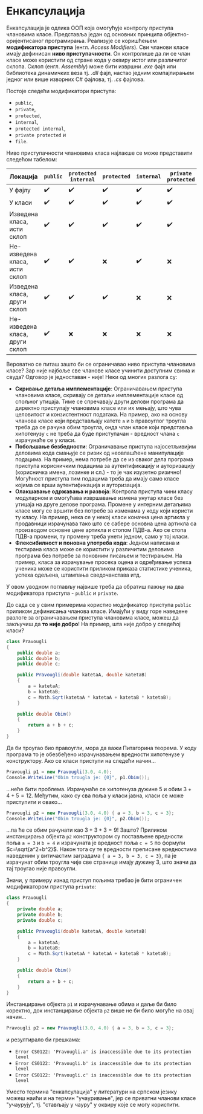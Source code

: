 # Енкапсулација

Енкапсулација је одлика ООП која омогућује контролу приступа члановима класе.
Представља један од основних принципа објектно-оријентисаног програмирања.
Реализује се коришћењем **модификатора приступа** (енгл. *Access Modifiers*).
Сви чланови класе имају дефинисан **ниво приступачности**. Он контролише да ли
се члан класе може користити од стране кода у оквиру истог или различитог
склопа. Склоп (енгл. *Assembly*) може бити извршни *.exe* фајл или библиотека
динамичких веза тј. *.dll* фајл, настао једним компајлирањем једног или више
изворних C# фајлова, тј. *.cs* фајлова.

Постоје следећи модификатори приступа:

* `public`,
* `private`,
* `protected`,
* `internal`,
* `protected internal`,
* `private protected` и
* `file`.

Ниво приступачности члановима класа најлакше се може представити следећом
табелом:

| Локација                       | `public` | `protected internal` | `protected` | `internal` | `private protected` | `private` | `file` |
|--------------------------------|--------|--------------------|-----------|----------|-------------------|---------|------|
| У фајлу                        | ✔️        | ✔️                    | ✔️           | ✔️          | ✔️                   | ✔️         | ✔️      |
| У класи                        | ✔️        | ✔️                    | ✔️           | ✔️          | ✔️                   | ✔️         | ❌      |
| Изведена класа, исти склоп     | ✔️        | ✔️                    | ✔️           | ✔️          | ✔️                   | ❌         | ❌      |
| Не-изведена класа, исти склоп  | ✔️        | ✔️                    | ❌           | ✔️          | ❌                   | ❌         | ❌      |
| Изведена класа, други склоп    | ✔️        | ✔️                    | ✔️           | ❌          | ❌                   | ❌         | ❌      |
| Не-изведена класа, други склоп | ✔️        | ❌                    | ❌           | ❌          | ❌                   | ❌         | ❌      |

Вероватно се питаш зашто би се ограничавао ниво приступа члановима класе?
Зар није најбоље све чланове класе учинити доступним свима и свуда? Одговор је
једноставан - није! Неки од многих разлога су:

* **Скривање детаља имплементације**: Ограничавањем приступа члановима класе,
скривају се детаљи имплементације класе од спољног утицаја. Тиме се спречавају
други делови програма да директно приступају члановима класе или их мењају, што
чува целовитост и конзистентност података. На пример, ако на основу чланова
класе који представљају катете `a` и `b` правоуглог троугла треба да се рачуна
обим троугла, онда члан класе који представља хипотенузу `c` не треба да буде
приступачан - вредност члана `c` израчунаће се у класи.
* **Побољшање безбедности**: Ограничавање приступа најосетљивијим деловима кода
смањује се ризик од неовлашћене манипулације подацима. На пример, нема потребе
да се из сваког дела програма приступа корисничким подацима за аутентификацију
и ауторизацију (корисничка имена, лозинке и сл.) - то је чак изузетно ризично!
Могућност приступа тим подацима треба да имају само класе којима се врши
аутентификација и ауторизација.
* **Олакшавање одржавања и развоја**: Контрола приступа чини класу модуларном и
омогућава извршавање измена унутар класе без утицаја на друге делове програма.
Промене у интерним детаљима класе могу се вршити без потребе за изменама у коду
који користи ту класу. На пример, нека се у некој класи коначна цена артикла у
продавници израчунава тако што се сабере основна цена артикла са производом
основне цене артикла и стопом ПДВ-а. Ако се стопа ПДВ-а промени, ту промену
треба унети једном, само у тој класи.
* **Флексибилност и поновна употреба кода**: Једном написана и тестирана класа
може се користити у различитим деловима програма без потребе за поновним
писањем и тестирањем. На пример, класа за израчување просека оцена и одређивање
успеха ученика може се користити приликом приказа статистике ученика, успеха
одељена, штампања сведочанстава итд.

У овом уводном поглављу највише треба да обратиш пажњу на два модификатора
приступа - `public` и `private`.

До сада се у свим примерима користио модификатор приступа `public` приликом
дефинисања чланова класе. Имајући у виду горе наведене разлоге за ограничавањем
приступа члановима класе, можеш да закључиш да **то није добро**! На пример,
шта није добро у следећој класи?

```cs
class Pravougli
{
    public double a;
    public double b;
    public double c;

    public Pravougli(double katetaA, double katetaB)
    {
        a = katetaA;
        b = katetaB;
        c = Math.Sqrt(katetaA * katetaA + katetaB * katetaB);
    }

    public double Obim()
    {
        return a + b + c;
    }
}
```

Да би троугао био правоугли, мора да важи Питагорина теорема. У коду програма
то је обезбеђено израчунавањем вредности хипотенузе у конструктору. Ако се
класи приступи на следећи начин...

```cs
Pravougli p1 = new Pravougli(3.0, 4.0);
Console.WriteLine("Obim trougla je: {0}", p1.Obim());
```

...неће бити проблема. Израчунаће се хипотенуза дужине $5$ и обим $3+4+5=12$.
Међутим, како су сва поља у класи јавна, класи се може приступити и овако...

```cs
Pravougli p2 = new Pravougli(3.0, 4.0) { a = 3, b = 3, c = 3};
Console.WriteLine("Obim trougla je: {0}", p2.Obim());
```

...па ће се обим рачунати као $3+3+3=9$! Зашто? Приликом инстанцирања објекта
`p2` конструктором су постављене вредности поља `а = 3` и `b = 4` и израчуната
је вредност поља `c = 5` по формули $c=\sqrt{a^2+b^2}$. Након тога су те
вредности преписане вредностима наведеним у витичастим заградама
`{ a = 3, b = 3, c = 3}`, па је израчунат обим троугла чије све странице имају
дужину $3$, што значи да тај троугао није правоугли.

Значи, у примеру изнад приступ пољима требао је бити ограничен модификатором
приступа `private`:

```cs
class Pravougli
{
    private double a;
    private double b;
    private double c;

    public Pravougli(double katetaA, double katetaB)
    {
        a = katetaA;
        b = katetaB;
        c = Math.Sqrt(katetaA * katetaA + katetaB * katetaB);
    }

    public double Obim()
    {
        return a + b + c;
    }
}
```

Инстанцирање објекта `p1` и израчунавање обима и даље би било коректно, док
инстанцирање објекта `p2` више не би било могуће на овај начин...

```cs
Pravougli p2 = new Pravougli(3.0, 4.0) { a = 3, b = 3, c = 3};
```

и резултирало би грешкама:

* `Error CS0122: 'Pravougli.a' is inaccessible due to its protection level`
* `Error CS0122: 'Pravougli.b' is inaccessible due to its protection level`
* `Error CS0122: 'Pravougli.c' is inaccessible due to its protection level`

Уместо термина "енкапсулација" у литератури на српском језику можеш наићи и на
термин "учауривање", јер се приватни чланови класе "учаурују", тј. "стављају у
чауру" у оквиру које се могу користити.
